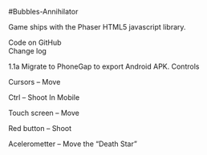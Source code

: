 #Bubbles-Annihilator

Game ships with the Phaser HTML5 javascript library.

Code on GitHub	
Change log

1.1a Migrate to PhoneGap to export Android APK.
Controls

Cursors – Move

Ctrl – Shoot
In Mobile

Touch screen – Move

Red button – Shoot

Acelerometter – Move the “Death Star”
